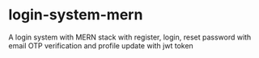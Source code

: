 # login-system-mern
A login system with MERN stack with register, login, reset password with email OTP verification and profile update with jwt token
